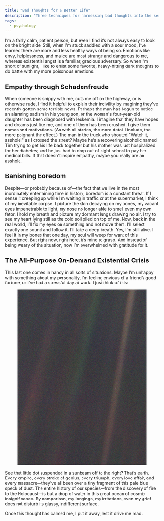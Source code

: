 ```yaml
---
title: "Bad Thoughts for a Better Life"
description: "Three techniques for harnessing bad thoughts into the service of better emotional hygiene"
tags:
  - psychology
---
```


I’m a fairly calm, patient person, but even I find it’s not always easy to look on the bright side. Still, when I'm stuck saddled with a sour mood, I’ve learned there are more and less healthy ways of being so. Emotions like envy, helplessness, and malice are most strange and dangerous to me, whereas existential angst is a familiar, gracious adversary. So when I’m short of sunlight, I like to enlist some favorite, heavy-hitting dark thoughts to do battle with my more poisonous emotions.

## Empathy through Schadenfreude

When someone is snippy with me, cuts me off on the highway, or is otherwise rude, I find it helpful to explain their incivility by imagining they've recently gotten some terrible news. Perhaps the man has begun to notice an alarming sadism in his young son, or the woman's four-year-old daughter has been diagnosed with leukemia. I imagine that they have hopes and dreams just like me, and one of them has been crushed. I give them names and motivations. (As with all stories, the more detail I include, the more poignant the effect.) The man in the truck who shouted "Watch it, asshole!" as I crossed the street? Maybe he’s a recovering alcoholic named Tim trying to get his life back together but his mother was just hospitalized for her diabetes; and he just had to drop out of night school to pay her medical bills. If that doesn't inspire empathy, maybe you really are an asshole.

## Banishing Boredom

Despite—or probably because of—the fact that we live in the most inordinately entertaining time in history, boredom is a constant threat. If I sense it creeping up while I’m waiting in traffic or at the supermarket, I think of my inevitable corpse. I picture the skin decaying on my bones, my vacant eyes impenetrable to light, my nose no longer able to smell even my own fetor. I hold my breath and picture my dormant lungs drawing no air. I try to see my heart lying still as the cold soil piled on top of me. Now, back in the real world, I’ll fix my eyes on something and not move them. I’ll select exactly one sound and follow it. I’ll take a deep breath. Yes, I’m still alive. I feel it in my bones that one day, my soul will weep for want of this experience. But right now, right here, it’s mine to grasp. And instead of being weary of the situation, now I’m overwhelmed with gratitude for it.

## The All-Purpose On-Demand Existential Crisis

This last one comes in handy in all sorts of situations. Maybe I’m unhappy with something about my personality, I’m feeling envious of a friend’s good fortune, or I’ve had a stressful day at work. I just think of this:

<figure>
<img src="/img/pale_blue_dot.jpg" alt="The famous photograph of Earth taken by the Voyager spacecraft on its way out of the solar system, in which Earth appears as a tiny, pale blue dot">
</figure>

See that little dot suspended in a sunbeam off to the right? That’s earth. Every empire, every stroke of genius, every triumph, every love affair, and every massacre—they’ve all been over a tiny fragment of this pale blue speck of dust. The entire history of our species—from the discovery of fire to the Holocaust—is but a drop of water in this great ocean of cosmic insignificance. By comparison, my longings, my irritations, even my grief does not disturb its glassy, indifferent surface.

Once this thought has calmed me, I put it away, lest it drive me mad.
